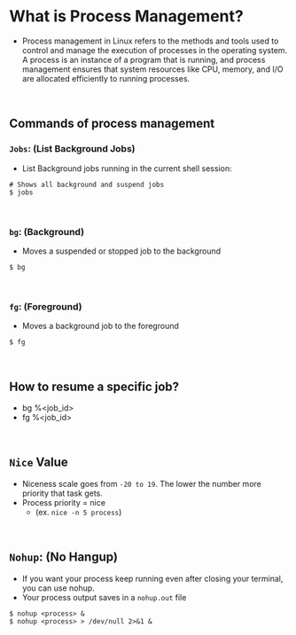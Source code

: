# What is Process Management?
- Process management in Linux refers to the methods and tools used to control and manage the execution of processes in the operating system. A process is an instance of a program that is running, and process management ensures that system resources like CPU, memory, and I/O are allocated efficiently to running processes.

<br>

## Commands of process management
### `Jobs`: (**List Background Jobs**)
- List Background jobs running in the current shell session:
```
# Shows all background and suspend jobs
$ jobs
```
<br>

### `bg`: (**Background**)
- Moves a suspended or stopped job to the background
```
$ bg
```
<br>

### `fg`: (**Foreground**)
- Moves a background job to the foreground
```
$ fg
```
<br>

## How to resume a specific job?
- bg %<job_id>
- fg %<job_id>

<br>

## `Nice` Value
- Niceness scale goes from `-20 to 19`. The lower the number more priority that task gets.
- Process priority = nice
  - (ex. `nice -n 5 process`)

<br>

## `Nohup`: (**No Hangup**)
- If you want your process keep running even after closing your terminal, you can use nohup.
- Your process output saves in a `nohup.out` file
```
$ nohup <process> &
$ nohup <process> > /dev/null 2>&1 &
```